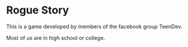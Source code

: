 Rogue Story
===========

This is a game developed by members of the facebook group TeenDev.

Most of us are in high school or college.
